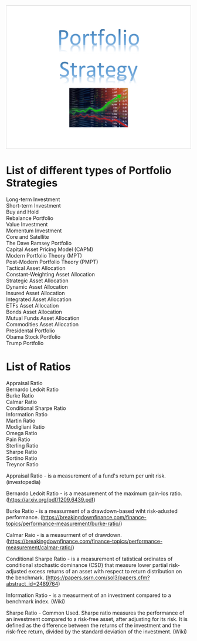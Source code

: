 <img src="Portfolio_Strategy.PNG">  

# List of different types of Portfolio Strategies

Long-term Investment  
Short-term Investment  
Buy and Hold  
Rebalance Portfolio  
Value Investment  
Momentum Investment  
Core and Satellite  
The Dave Ramsey Portfolio  
Capital Asset Pricing Model (CAPM)  
Modern Portfolio Theory (MPT)  
Post-Modern Portfolio Theory (PMPT)  
Tactical Asset Allocation  
Constant-Weighting Asset Allocation  
Strategic Asset Allocation  
Dynamic Asset Allocation  
Insured Asset Allocation  
Integrated Asset Allocation  
ETFs Asset Allocation  
Bonds Asset Allocation  
Mutual Funds Asset Allocation  
Commodities Asset Allocation   
Presidental Portfolio  
Obama Stock Portfolio  
Trump Portfolio  

# List of Ratios  
Appraisal Ratio  
Bernardo Ledoit Ratio  
Burke Ratio  
Calmar Ratio  
Conditional Sharpe Ratio  
Information Ratio  
Martin Ratio  
Modigliani Ratio  
Omega Ratio  
Pain Ratio  
Sterling Ratio  
Sharpe Ratio  
Sortino Ratio  
Treynor Ratio  

Appraisal Ratio - is a measurement of a fund's return per unit risk. (investopedia)  

Bernardo Ledoit Ratio - is a measurement of the maximum gain-los ratio. (https://arxiv.org/pdf/1209.6439.pdf)   

Burke Ratio - is a measurment of a drawdown-based wiht risk-adusted performance. (https://breakingdownfinance.com/finance-topics/performance-measurement/burke-ratio/)  

Calmar Raio - is a measurment of of drawdown. (https://breakingdownfinance.com/finance-topics/performance-measurement/calmar-ratio/)  

Conditional Sharpe Ratio - is a measurement of tatistical ordinates of conditional stochastic dominance (CSD) that measure lower partial risk-adjusted excess returns of an asset with respect to return distribution on the benchmark. (https://papers.ssrn.com/sol3/papers.cfm?abstract_id=2489764)  

Information Ratio - is a measurment of an investment compared to a benchmark index. (Wiki)

Sharpe Ratio - Common Used.  Sharpe ratio measures the performance of an investment compared to a risk-free asset, after adjusting for its risk. It is defined as the difference between the returns of the investment and the risk-free return, divided by the standard deviation of the investment. (Wiki) 



